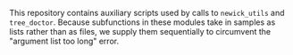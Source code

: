 This repository contains auxiliary scripts used by calls to `newick_utils` and `tree_doctor`. Because subfunctions in these modules take in samples as lists rather than as files, we supply them sequentially to circumvent the "argument list too long" error.

